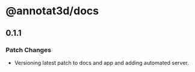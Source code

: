 # @annotat3d/docs

## 0.1.1

### Patch Changes

- Versioning latest patch to docs and app and adding automated server.
